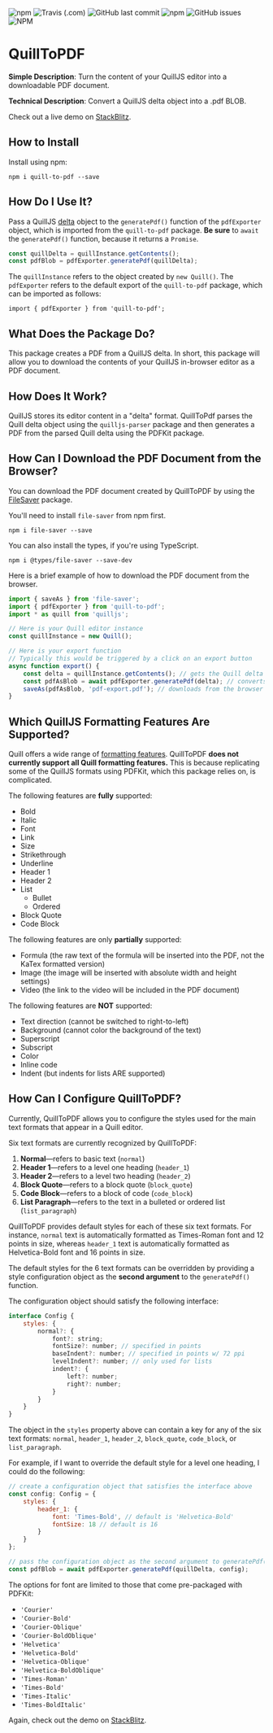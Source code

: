 ![npm](https://img.shields.io/npm/v/quill-to-pdf) ![Travis (.com)](https://img.shields.io/travis/com/andrewraygilbert/quill-to-pdf) ![GitHub last commit](https://img.shields.io/github/last-commit/andrewraygilbert/quill-to-pdf) ![npm](https://img.shields.io/npm/dm/quill-to-pdf) ![GitHub issues](https://img.shields.io/github/issues/andrewraygilbert/quill-to-pdf) ![NPM](https://img.shields.io/npm/l/quill-to-pdf)

# QuillToPDF

**Simple Description**: Turn the content of your QuillJS editor into a downloadable PDF document.

**Technical Description**: Convert a QuillJS delta object into a .pdf BLOB.

Check out a live demo on [StackBlitz](https://stackblitz.com/edit/quill-to-pdf-demo?file=src/app/app.component.ts).

## How to Install

Install using npm:

`npm i quill-to-pdf --save`

## How Do I Use It?

Pass a QuillJS [delta](https://quilljs.com/docs/delta/) object to the `generatePdf()` function of the `pdfExporter` object, which is imported from the `quill-to-pdf` package. **Be sure** to `await` the `generatePdf()` function, because it returns a `Promise`.

```javascript
const quillDelta = quillInstance.getContents();
const pdfBlob = pdfExporter.generatePdf(quillDelta);
```

The `quillInstance` refers to the object created by `new Quill()`. The `pdfExporter` refers to the default export of the `quill-to-pdf` package, which can be imported as follows: 

`import { pdfExporter } from 'quill-to-pdf';`

## What Does the Package Do?

This package creates a PDF from a QuillJS delta. In short, this package will allow you to download the contents of your QuillJS in-browser editor as a PDF document.

## How Does It Work?

QuillJS stores its editor content in a "delta" format. QuillToPdf parses the Quill delta object using the `quilljs-parser` package and then generates a PDF from the parsed Quill delta using the PDFKit package.

## How Can I Download the PDF Document from the Browser?

You can download the PDF document created by QuillToPDF by using the [FileSaver](https://www.npmjs.com/package/file-saver) package.

You'll need to install `file-saver` from npm first.

```npm i file-saver --save```

You can also install the types, if you're using TypeScript.

```npm i @types/file-saver --save-dev```

Here is a brief example of how to download the PDF document from the browser.

```javascript
import { saveAs } from 'file-saver';
import { pdfExporter } from 'quill-to-pdf';
import * as quill from 'quilljs';

// Here is your Quill editor instance
const quillInstance = new Quill();

// Here is your export function
// Typically this would be triggered by a click on an export button
async function export() {
    const delta = quillInstance.getContents(); // gets the Quill delta
    const pdfAsBlob = await pdfExporter.generatePdf(delta); // converts to PDF
    saveAs(pdfAsBlob, 'pdf-export.pdf'); // downloads from the browser
}

```

## Which QuillJS Formatting Features Are Supported?

Quill offers a wide range of [formatting features](https://quilljs.com/docs/formats/). QuillToPDF **does not currently support all Quill formatting features.** This is because replicating some of the QuillJS formats using PDFKit, which this package relies on, is complicated.

The following features are **fully** supported:

* Bold
* Italic
* Font
* Link
* Size
* Strikethrough
* Underline
* Header 1
* Header 2
* List
    * Bullet
    * Ordered
* Block Quote
* Code Block

The following features are only **partially** supported:

* Formula (the raw text of the formula will be inserted into the PDF, not the KaTex formatted version)
* Image (the image will be inserted with absolute width and height settings)
* Video (the link to the video will be included in the PDF document)

The following features are **NOT** supported:

* Text direction (cannot be switched to right-to-left)
* Background (cannot color the background of the text)
* Superscript
* Subscript
* Color
* Inline code
* Indent (but indents for lists ARE supported)

## How Can I Configure QuillToPDF?

Currently, QuillToPDF allows you to configure the styles used for the main text formats that appear in a Quill editor.

Six text formats are currently recognized by QuillToPDF:

1. **Normal**&mdash;refers to basic text (`normal`)
2. **Header 1**&mdash;refers to a level one heading (`header_1`)
3. **Header 2**&mdash;refers to a level two heading (`header_2`)
4. **Block Quote**&mdash;refers to a block quote (`block_quote`)
5. **Code Block**&mdash;refers to a block of code (`code_block`)
6. **List Paragraph**&mdash;refers to the text in a bulleted or ordered list (`list_paragraph`)

QuillToPDF provides default styles for each of these six text formats. For instance, `normal` text is automatically formatted as Times-Roman font and 12 points in size, whereas `header_1` text is automatically formatted as Helvetica-Bold font and 16 points in size.

The default styles for the 6 text formats can be overridden by providing a style configuration object as the **second argument** to the `generatePdf()` function.

The configuration object should satisfy the following interface:

```javascript
interface Config {
    styles: {
        normal?: {
            font?: string;
            fontSize?: number; // specified in points
            baseIndent?: number; // specified in points w/ 72 ppi
            levelIndent?: number; // only used for lists
            indent?: {
                left?: number;
                right?: number;
            }
        }
    }
}
```

The object in the `styles` property above can contain a key for any of the six text formats: `normal`, `header_1`, `header_2`, `block_quote`, `code_block`, or `list_paragraph`. 

For example, if I want to override the default style for a level one heading, I could do the following:

```javascript
// create a configuration object that satisfies the interface above
const config: Config = {
    styles: {
        header_1: {
            font: 'Times-Bold', // default is 'Helvetica-Bold'
            fontSize: 18 // default is 16
        }
    }
};

// pass the configuration object as the second argument to generatePdf()
const pdfBlob = await pdfExporter.generatePdf(quillDelta, config);
```

The options for font are limited to those that come pre-packaged with PDFKit:

- `'Courier'`
- `'Courier-Bold'`
- `'Courier-Oblique'`
- `'Courier-BoldOblique'`
- `'Helvetica'`
- `'Helvetica-Bold'`
- `'Helvetica-Oblique'`
- `'Helvetica-BoldOblique'`
- `'Times-Roman'`
- `'Times-Bold'`
- `'Times-Italic'`
- `'Times-BoldItalic'`

Again, check out the demo on [StackBlitz](https://stackblitz.com/edit/quill-to-pdf-demo?file=src/app/app.component.ts).